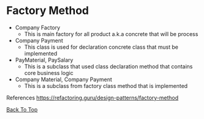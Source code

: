 # Factory Method

- Company Factory
  - This is main factory for all product a.k.a concrete that will be process
- Company Payment
  - This class is used for declaration concrete class that must be implemented
- PayMaterial, PaySalary
  - This is a subclass that used class declaration method that contains core business logic
- Company Material, Company Payment
  - This is a subclass from factory class method that is implemented

References
<https://refactoring.guru/design-patterns/factory-method>

[Back To Top](../README.md)
